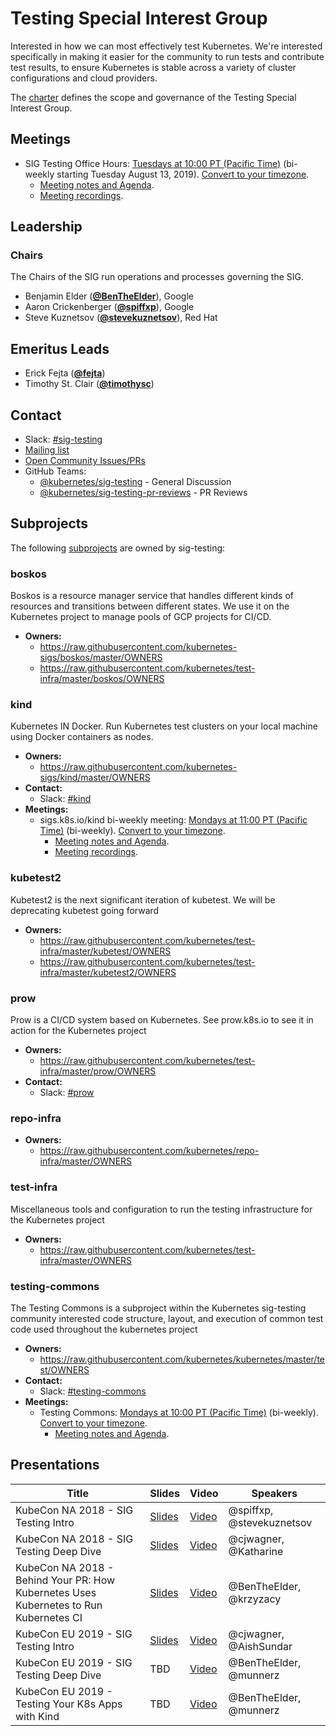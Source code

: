 <!---
This is an autogenerated file!

Please do not edit this file directly, but instead make changes to the
sigs.yaml file in the project root.

To understand how this file is generated, see https://git.k8s.io/community/generator/README.md
--->
# Testing Special Interest Group

Interested in how we can most effectively test Kubernetes. We're interested specifically in making it easier for the community to run tests and contribute test results, to ensure Kubernetes is stable across a variety of cluster configurations and cloud providers.

The [charter](charter.md) defines the scope and governance of the Testing Special Interest Group.

## Meetings
* SIG Testing Office Hours: [Tuesdays at 10:00 PT (Pacific Time)](https://zoom.us/j/135450138) (bi-weekly starting Tuesday August 13, 2019). [Convert to your timezone](http://www.thetimezoneconverter.com/?t=10:00&tz=PT%20%28Pacific%20Time%29).
  * [Meeting notes and Agenda](https://bit.ly/k8s-sig-testing-notes).
  * [Meeting recordings](https://bit.ly/k8s-sig-testing-videos).

## Leadership

### Chairs
The Chairs of the SIG run operations and processes governing the SIG.

* Benjamin Elder (**[@BenTheElder](https://github.com/BenTheElder)**), Google
* Aaron Crickenberger (**[@spiffxp](https://github.com/spiffxp)**), Google
* Steve Kuznetsov (**[@stevekuznetsov](https://github.com/stevekuznetsov)**), Red Hat

## Emeritus Leads

* Erick Fejta (**[@fejta](https://github.com/fejta)**)
* Timothy St. Clair (**[@timothysc](https://github.com/timothysc)**)

## Contact
- Slack: [#sig-testing](https://kubernetes.slack.com/messages/sig-testing)
- [Mailing list](https://groups.google.com/forum/#!forum/kubernetes-sig-testing)
- [Open Community Issues/PRs](https://github.com/kubernetes/community/labels/sig%2Ftesting)
- GitHub Teams:
    - [@kubernetes/sig-testing](https://github.com/orgs/kubernetes/teams/sig-testing) - General Discussion
    - [@kubernetes/sig-testing-pr-reviews](https://github.com/orgs/kubernetes/teams/sig-testing-pr-reviews) - PR Reviews

## Subprojects

The following [subprojects][subproject-definition] are owned by sig-testing:
### boskos
Boskos is a resource manager service that handles different kinds of resources and transitions between different states. We use it on the Kubernetes project to manage pools of GCP projects for CI/CD.
- **Owners:**
  - https://raw.githubusercontent.com/kubernetes-sigs/boskos/master/OWNERS
  - https://raw.githubusercontent.com/kubernetes/test-infra/master/boskos/OWNERS
### kind
Kubernetes IN Docker. Run Kubernetes test clusters on your local machine using Docker containers as nodes.
- **Owners:**
  - https://raw.githubusercontent.com/kubernetes-sigs/kind/master/OWNERS
- **Contact:**
  - Slack: [#kind](https://kubernetes.slack.com/messages/kind)
- **Meetings:**
  - sigs.k8s.io/kind bi-weekly meeting: [Mondays at 11:00 PT (Pacific Time)](https://zoom.us/j/960461819) (bi-weekly). [Convert to your timezone](http://www.thetimezoneconverter.com/?t=11:00&tz=PT%20%28Pacific%20Time%29).
    - [Meeting notes and Agenda](https://docs.google.com/document/d/1b9Ppm7ZT_tMWRs5Ph1zGJJKb5nF9c3ZHzMwg1olJIrc/edit).
    - [Meeting recordings](https://bit.ly/k8s-sig-testing-videos).
### kubetest2
Kubetest2 is the next significant iteration of kubetest. We will be deprecating kubetest going forward
- **Owners:**
  - https://raw.githubusercontent.com/kubernetes/test-infra/master/kubetest/OWNERS
  - https://raw.githubusercontent.com/kubernetes/test-infra/master/kubetest2/OWNERS
### prow
Prow is a CI/CD system based on Kubernetes. See prow.k8s.io to see it in action for the Kubernetes project
- **Owners:**
  - https://raw.githubusercontent.com/kubernetes/test-infra/master/prow/OWNERS
- **Contact:**
  - Slack: [#prow](https://kubernetes.slack.com/messages/prow)
### repo-infra
- **Owners:**
  - https://raw.githubusercontent.com/kubernetes/repo-infra/master/OWNERS
### test-infra
Miscellaneous tools and configuration to run the testing infrastructure for the Kubernetes project
- **Owners:**
  - https://raw.githubusercontent.com/kubernetes/test-infra/master/OWNERS
### testing-commons
The Testing Commons is a subproject within the Kubernetes sig-testing community interested code structure, layout, and execution of common test code used throughout the kubernetes project
- **Owners:**
  - https://raw.githubusercontent.com/kubernetes/kubernetes/master/test/OWNERS
- **Contact:**
  - Slack: [#testing-commons](https://kubernetes.slack.com/messages/testing-commons)
- **Meetings:**
  - Testing Commons: [Mondays at 10:00 PT (Pacific Time)](https://zoom.us/j/790505720) (bi-weekly). [Convert to your timezone](http://www.thetimezoneconverter.com/?t=10:00&tz=PT%20%28Pacific%20Time%29).
    - [Meeting notes and Agenda](https://docs.google.com/document/d/1TOC8vnmlkWw6HRNHoe5xSv5-qv7LelX6XK3UVCHuwb0/edit#heading=h.tnoevy5f439o).

[subproject-definition]: https://github.com/kubernetes/community/blob/master/governance.md#subprojects
<!-- BEGIN CUSTOM CONTENT -->

## Presentations

| Title | Slides | Video | Speakers |
| ----- | ------ | ----- | -------- |
| KubeCon NA 2018 - SIG Testing Intro | [Slides](https://docs.google.com/presentation/d/1HOQ2df_AT-vIuz-JNaJol2oiGq84m50h9T49_5WgEaI/edit?usp=sharing) | [Video](https://www.youtube.com/watch?v=7-_O41W3FRU) | @spiffxp, @stevekuznetsov |
| KubeCon NA 2018 - SIG Testing Deep Dive | [Slides](https://static.sched.com/hosted_files/kccna18/9b/Kubecon%20Seattle%20SIG-Testing%20Deep%20Dive%20%281%29.pdf) | [Video](https://www.youtube.com/watch?v=1rwiKDTJILY) | @cjwagner, @Katharine |
| KubeCon NA 2018 - Behind Your PR: How Kubernetes Uses Kubernetes to Run Kubernetes CI | [Slides](https://static.sched.com/hosted_files/kccna18/3e/KubeCon%20Seattle%20Talk.pdf) | [Video](https://www.youtube.com/watch?v=pz0lpl6h-Gc) | @BenTheElder, @krzyzacy |
| KubeCon EU 2019 - SIG Testing Intro | [Slides](https://static.sched.com/hosted_files/kccnceu19/c8/SIG-Testing%20Intro%20Kubecon%20EU%202019.pdf) | [Video](https://www.youtube.com/watch?v=_uO5gHVTzF8) | @cjwagner, @AishSundar |
| KubeCon EU 2019 - SIG Testing Deep Dive | TBD | [Video](https://www.youtube.com/watch?v=6m9frvTxK0o) | @BenTheElder, @munnerz |
| KubeCon EU 2019 - Testing Your K8s Apps with Kind | TBD | [Video](https://www.youtube.com/watch?v=8KtmevMFfxA) | @BenTheElder, @munnerz | 


<!-- END CUSTOM CONTENT -->
